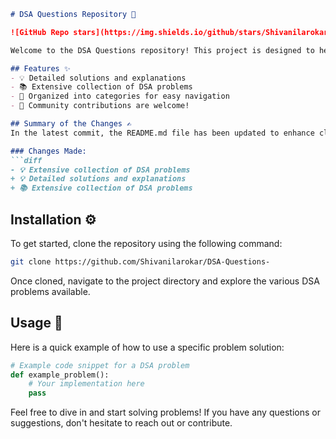 ```markdown
# DSA Questions Repository 📖

![GitHub Repo stars](https://img.shields.io/github/stars/Shivanilarokar/DSA-Questions-) ![GitHub forks](https://img.shields.io/github/forks/Shivanilarokar/DSA-Questions-) ![GitHub issues](https://img.shields.io/github/issues/Shivanilarokar/DSA-Questions-)

Welcome to the DSA Questions repository! This project is designed to help you sharpen your data structures and algorithms skills by providing a variety of problems and solutions.

## Features ✨
- 💡 Detailed solutions and explanations
- 📚 Extensive collection of DSA problems
- 📂 Organized into categories for easy navigation
- 🙌 Community contributions are welcome!

## Summary of the Changes ✍️
In the latest commit, the README.md file has been updated to enhance clarity and improve the presentation of the project. 

### Changes Made:
```diff
- 💡 Extensive collection of DSA problems
+ 💡 Detailed solutions and explanations
+ 📚 Extensive collection of DSA problems
```

## Installation ⚙️
To get started, clone the repository using the following command:
```bash
git clone https://github.com/Shivanilarokar/DSA-Questions-
```
Once cloned, navigate to the project directory and explore the various DSA problems available.

## Usage 📖
Here is a quick example of how to use a specific problem solution:
```python
# Example code snippet for a DSA problem
def example_problem():
    # Your implementation here
    pass
```

Feel free to dive in and start solving problems! If you have any questions or suggestions, don't hesitate to reach out or contribute.
```